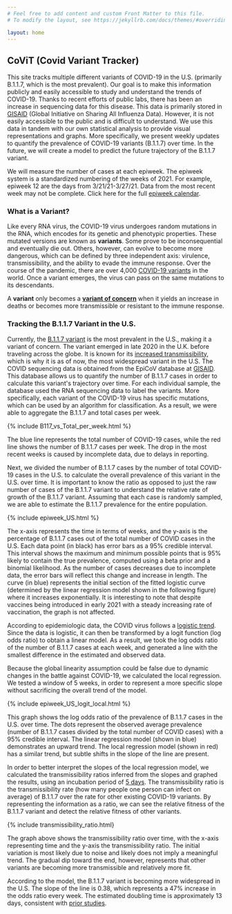 ```yaml
---
# Feel free to add content and custom Front Matter to this file.
# To modify the layout, see https://jekyllrb.com/docs/themes/#overriding-theme-defaults

layout: home
---
```


## CoViT (Covid Variant Tracker)

This site tracks multiple different variants of COVID-19 in the U.S. (primarily B.1.1.7, which is the most prevalent). Our goal is to make this information publicly and easily accessible to study and understand the trends of COVID-19. Thanks to recent efforts of public labs, there has been an increase in sequencing data for this disease. This data is primarily stored in [GISAID](https://www.gisaid.org) (Global Initiative on Sharing All Influenza Data). However, it is not easily accessible to the public and is difficult to understand. We use this data in tandem with our own statistical analysis to provide visual representations and graphs. More specifically, we present weekly updates to quantify the prevalence of COVID-19 variants (B.1.1.7) over time. In the future, we will create a model to predict the future trajectory of the B.1.1.7 variant. 

We will measure the number of cases at each epiweek. The epiweek system is a standardized numbering of the weeks of 2021. For example, epiweek 12 are the days from 3/21/21-3/27/21.  Data from the most recent week may not be complete. Click here for the full [epiweek calendar](https://ibis.health.state.nm.us/resource/MMWRWeekCalendar.html).  

### What is a Variant?

Like every RNA virus, the COVID-19 virus undergoes random mutations in the RNA, which encodes for its genetic and phenotypic properties. These mutated versions are known as **variants**. Some prove to be inconsequential and eventually die out. Others, however, can evolve to become more dangerous, which can be defined by three independent axis: virulence, transmissibility, and the ability to evade the immune response. Over the course of the pandemic, there are over 4,000 [COVID-19 variants](https://www.eurekalert.org/pub_releases/2021-03/uota-hus032321.php) in the world. Once a variant emerges, the virus can pass on the same mutations to its descendants. 

A **variant** only becomes a [**variant of concern**](https://www.cdc.gov/coronavirus/2019-ncov/cases-updates/variant-surveillance/variant-info.html#Interest) when it yields an increase in deaths or becomes more transmissible or resistant to the immune response. 

### Tracking the B.1.1.7 Variant in the U.S.

Currently, the [B.1.1.7 variant](https://www.cdc.gov/coronavirus/2019-ncov/transmission/variant-cases.html) is the most prevalent in the U.S., making it a variant of concern. The variant emerged in late 2020 in the U.K. before traveling across the globe. It is known for its [increased transmissibility](https://www.cdc.gov/coronavirus/2019-ncov/science/science-briefs/scientific-brief-emerging-variants.html), which is why it is as of now, the most widespread variant in the U.S. The COVID sequencing data is obtained from the EpiCoV database at [GISAID](https://www.gisaid.org). This database allows us to quantify the number of B.1.1.7 cases in order to calculate this variant's trajectory over time. For each individual sample, the database used the RNA sequencing data to label the variants. More specifically, each variant of the COVID-19 virus has specific mutations, which can be used by an algorithm for classification. As a result, we were able to aggregate the B.1.1.7 and total cases per week.

{% include B117_vs_Total_per_week.html %}

The blue line represents the total number of COVID-19 cases, while the red line shows the number of B.1.1.7 cases per week. The drop in the most recent weeks is caused by incomplete data, due to delays in reporting. 

Next, we divided the number of B.1.1.7 cases by the number of total COVID-19 cases in the U.S. to calculate the overall prevalence of this variant in the U.S. over time. It is important to know the ratio as opposed to just the raw number of cases of the B.1.1.7 variant to understand the relative rate of growth of the B.1.1.7 variant. Assuming that each case is randomly sampled, we are able to estimate the B.1.1.7 prevalence for the entire population. 

{% include epiweek_US.html %} 

The x-axis represents the time in terms of weeks, and the y-axis is the percentage of B.1.1.7 cases out of the total number of COVID cases in the U.S. Each data point (in black) has error bars as a 95% credible interval. This interval shows the maximum and minimum possible points that is 95% likely to contain the true prevalence, computed using a beta prior and a binomial likelihood. As the number of cases decreases due to incomplete data, the error bars will reflect this change and increase in length. The curve (in blue) represents the initial section of the fitted logistic curve (determined by the linear regression model shown in the following figure) where it increases exponentially. It is interesting to note that despite vaccines being introduced in early 2021 with a steady increasing rate of vaccination, the graph is not affected. 

According to epidemiologic data, the COVID virus follows a [logistic trend](https://www.ncbi.nlm.nih.gov/pmc/articles/PMC7328553/). Since the data is logistic, it can then be transformed by a logit function (log odds ratio) to obtain a linear model. As a result, we took the log odds ratio of the number of B.1.1.7 cases at each week, and generated a line with the smallest difference in the estimated and observed data. 

Because the global linearity assumption could be false due to dynamic changes in the battle against COVID-19, we calculated the local regression. We tested a window of 5 weeks, in order to represent a more specific slope without sacrificing the overall trend of the model.

{% include epiweek_US_logit_local.html %}

This graph shows the log odds ratio of the prevalence of B.1.1.7 cases in the U.S. over time. The dots represent the observed average prevalence (number of B.1.1.7 cases divided by the total number of COVID cases) with a 95% credible interval. The linear regression model (shown in blue) demonstrates an upward trend. The local regression model (shown in red) has a similar trend, but subtle shifts in the slope of the line are present.

In order to better interpret the slopes of the local regression model, we calculated the transmissibility ratios inferred from the slopes and graphed the results, using an incubation period of [5 days](https://www.cdc.gov/coronavirus/2019-ncov/hcp/clinical-guidance-management-patients.html). The transmissibility ratio is the transmissibility rate (how many people one person can infect on average) of B.1.1.7 over the rate for other existing COVID-19 variants. By representing the information as a ratio, we can see the relative fitness of the B.1.1.7 variant and detect the relative fitness of other variants.

{% include transmissibility_ratio.html}

The graph above shows the transmissibility ratio over time, with the x-axis representing time and the y-axis the transmissibility ratio. The initial variation is most likely due to noise and likely does not imply a meaningful trend. The gradual dip toward the end, however, represents that other variants are becoming more transmissible and relatively more fit. 

According to the model, the B.1.1.7 variant is becoming more widespread in the U.S. The slope of the line is 0.38, which represents a 47% increase in the odds ratio every week. The estimated doubling time is approximately 13 days, consistent with [prior studies](https://www.medrxiv.org/content/10.1101/2021.02.06.21251159v1.full.pdf). 
